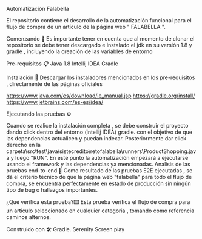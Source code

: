 Automatización Falabella

El repositorio contiene el desarrollo de la automatización funcional para el flujo de compra de un artículo de la página web " FALABELLA ".

Comenzando 🚀 Es importante tener en cuenta que al momento de clonar el repositorio se debe tener descargado e instalado el jdk en su versión 1.8 y gradle , incluyendo la creación de las variables de entorno

Pre-requisitos 📋 Java 1.8 Intellij IDEA Gradle

Instalación 🔧 Descargar los instaladores mencionados en los pre-requisitos , directamente de las páginas oficiales

https://www.java.com/es/download/ie_manual.jsp https://gradle.org/install/ https://www.jetbrains.com/es-es/idea/

Ejecutando las pruebas ⚙️

Cuando se realice la instalación completa , se debe construir el proyecto dando click dentro del entorno (intellij IDEA) gradle. con el objetivo de que las dependencias actualicen y puedan indexar.
Posteriormente dar click derecho en la carpeta\src\test\java\sistecredito\retofalabella\runners\ProductShopping.java y luego "RUN".
En este punto la automatización empezará a ejecutarse usando el framework y las dependencias ya mencionadas.
Analisis de las pruebas end-to-end 🔩 Como resultado de las pruebas E2E ejecutadas , se dá el criterio técnico de que la página web "falabella" para todo el flujo de compra, se encuentra perfectamente en estado de producción sin ningún tipo de bug o hallazgos importantes.

¿Qué verifica esta prueba?⌨️ Esta prueba verifica el flujo de compra para un articulo seleccionado en cualquier categoria , tomando como referencia caminos alternos.

Construido con 🛠️ Gradle. Serenity Screen play
